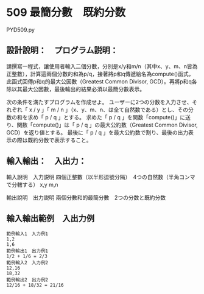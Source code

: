 # 509 最簡分數　既約分数
PYD509.py
## 設計說明：　プログラム説明：
請撰寫一程式，讓使用者輸入二個分數，分別是x/y和m/n（其中x、y、m、n皆為正整數），計算這兩個分數的和為p/q，接著將p和q傳遞給名為compute()函式，此函式回傳p和q的最大公因數（Greatest Common Divisor, GCD）。再將p和q各除以其最大公因數，最後輸出的結果必須以最簡分數表示。

次の条件を満たすプログラムを作成せよ。
ユーザーに2つの分数を入力させ、それぞれ「 x / y 」「 m / n 」（x、y、m、n、は全て自然数である）とし、その分数の和を求め「 p / q 」とする。
求めた「 p / q 」を関数「compute()」に送り、関数「compute()」は「 p / q 」の最大公約数（Greatest Common Divisor, GCD）を返り値とする。
最後に「 p / q 」を最大公約数で割り、最後の出力表示の際は既約分数で表示すること。


## 輸入輸出：　入出力：
輸入說明　入力説明
四個正整數（以半形逗號分隔）　4つの自然数（半角コンマで分轄する）
x,y
m,n

輸出說明　出力説明
兩個分數和的最簡分數　2つの分数と既約分数

## 輸入輸出範例　入出力例

```
範例輸入1　入力例1
1,2
1,6
範例輸出1　出力例1
1/2 + 1/6 = 2/3
範例輸入2　入力例2
12,16
18,32
範例輸出2　出力例2
12/16 + 18/32 = 21/16
```
